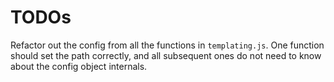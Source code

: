 # TODOs

Refactor out the config from all the functions in `templating.js`. One function should set the path correctly, and all subsequent ones do not need to know about the config object internals.
